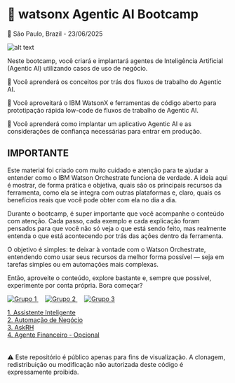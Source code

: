 # 🤖 watsonx Agentic AI Bootcamp
📍 São Paulo, Brazil - 23/06/2025



![alt text](/agentic-bootcamp.png)


Neste bootcamp, você criará e implantará agentes de Inteligência Artificial (Agentic AI) utilizando casos de uso de negócio.  

🚀 Você aprenderá os conceitos por trás dos fluxos de trabalho do Agentic AI.  

🚀 Você aproveitará o IBM WatsonX e ferramentas de código aberto para prototipação rápida low-code de fluxos de trabalho de Agentic AI.  

🚀 Você aprenderá como implantar um aplicativo Agentic AI e as considerações de confiança necessárias para entrar em produção.  


## IMPORTANTE
Este material foi criado com muito cuidado e atenção para te ajudar a entender como o IBM Watson Orchestrate funciona de verdade. A ideia aqui é mostrar, de forma prática e objetiva, quais são os principais recursos da ferramenta, como ela se integra com outras plataformas e, claro, quais os benefícios reais que você pode obter com ela no dia a dia.

Durante o bootcamp, é super importante que você acompanhe o conteúdo com atenção. Cada passo, cada exemplo e cada explicação foram pensados para que você não só veja o que está sendo feito, mas realmente entenda o que está acontecendo por trás das ações dentro da ferramenta.

O objetivo é simples: te deixar à vontade com o Watson Orchestrate, entendendo como usar seus recursos da melhor forma possível — seja em tarefas simples ou em automações mais complexas.

Então, aproveite o conteúdo, explore bastante e, sempre que possível, experimente por conta própria. Bora começar?

<p>
  <a href="docs/req/turma1/labs.md" target="_blank">
    <img src="https://img.shields.io/badge/👩‍🎓👨‍🎓 Grupo%201-blue?style=for-the-badge" alt="Grupo 1">
  </a>&nbsp;&nbsp;&nbsp;
  <a href="docs/req/turma2/labs.md" target="_blank">
    <img src="https://img.shields.io/badge/👩‍🎓👨‍🎓 Grupo%202-green?style=for-the-badge" alt="Grupo 2">
  </a>&nbsp;&nbsp;&nbsp;
  <a href="docs/req/turma3/labs.md" target="_blank">
    <img src="https://img.shields.io/badge/👩‍🎓👨‍🎓 Grupo%203-orange?style=for-the-badge" alt="Grupo 3">
  </a>
</p>




[1. Assistente Inteligente](usecases/intelligent-assistant/README.md)<br>
[2. Automação de Negócio](usecases/business-automation/README.md)<br>
[3. AskRH](usecases/ask-hr/README.md)<br>
[4. Agente Financeiro - Opcional](usecases/banking-financial-research-analyst/README.md)<br>
<br><br>
⚠️ Este repositório é público apenas para fins de visualização.
A clonagem, redistribuição ou modificação não autorizada deste código é expressamente proibida.

